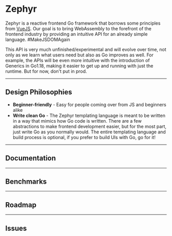 # Zephyr
Zephyr is a reactive frontend Go framework that borrows some principles from [VueJS](https://www.vuejs.org). Our goal is to bring WebAssembly to the forefront of the frontend industry by providing an intuitive API for an already simple language. #MakeJSDOMAgain

This API is very much unfinished/experimental and will evolve over time, not only as we learn what users need but also as Go improves as well. For example, the APIs will be even more intuitive with the introduction of Generics in Go1.18, making it easier to get up and running with just the runtime. But for now, don't put in prod.

---

## Design Philosophies
 - **Beginner-friendly** - Easy for people coming over from JS and beginners alike
 - **Write clean Go** - The Zephyr templating language is meant to be written in a way that mimics how Go code is written. There are a few abstractions to make frontend development easier, but for the most part, just write Go as you normally would. The entire templating language and build process is optional, if you prefer to build UIs with Go, go for it!
 ---
## Documentation
---
## Benchmarks
---
## Roadmap
---
## Issues
